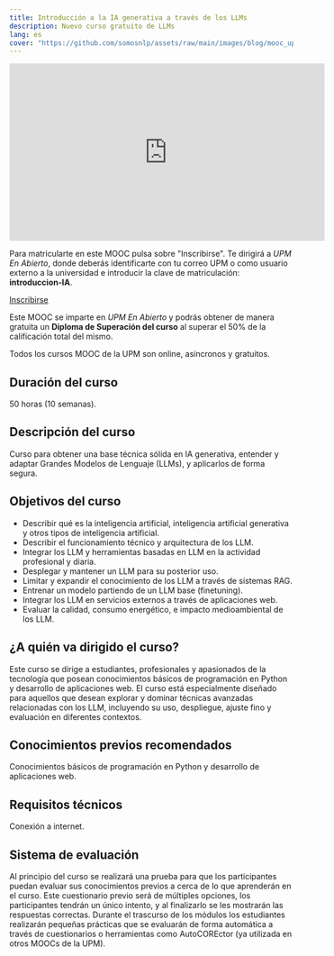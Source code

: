 ```yaml
---
title: Introducción a la IA generativa a través de los LLMs
description: Nuevo curso gratuito de LLMs
lang: es
cover: "https://github.com/somosnlp/assets/raw/main/images/blog/mooc_upm_llms.png"
---
```



<iframe class="mx-auto my-8" width="560" height="315" src="https://www.youtube.com/embed/GjiHdSp4svI" title="MOOC Introducción" frameborder="0"
    allow="accelerometer; autoplay; clipboard-write; encrypted-media;
    gyroscope; picture-in-picture" allowfullscreen></iframe>

Para matricularte en este MOOC pulsa sobre "Inscribirse". Te dirigirá a *UPM En Abierto*, donde deberás identificarte con tu correo UPM o como usuario externo a la universidad e introducir la clave de matriculación: **introduccion-IA**.

[Inscribirse](https://moodle.upm.es/en-abierto/enrol/index.php?id=214)

Este MOOC se imparte en *UPM En Abierto* y podrás obtener de manera gratuita un **Diploma de Superación del curso** al superar el 50% de la calificación total del mismo.

Todos los cursos MOOC de la UPM son online, asíncronos y gratuitos.

## Duración del curso
50 horas (10 semanas).

## Descripción del curso
Curso para obtener una base técnica sólida en IA generativa, entender y adaptar Grandes Modelos de Lenguaje (LLMs), y aplicarlos de forma segura.

## Objetivos del curso
- Describir qué es la inteligencia artificial, inteligencia artificial generativa y otros tipos de inteligencia artificial.
- Describir el funcionamiento técnico y arquitectura de los LLM.
- Integrar los LLM y herramientas basadas en LLM en la actividad profesional y diaria.
- Desplegar y mantener un LLM para su posterior uso.
- Limitar y expandir el conocimiento de los LLM a través de sistemas RAG.
- Entrenar un modelo partiendo de un LLM base (finetuning).
- Integrar los LLM en servicios externos a través de aplicaciones web.
- Evaluar la calidad, consumo energético, e impacto medioambiental de los LLM.
 
## ¿A quién va dirigido el curso?
Este curso se dirige a estudiantes, profesionales y apasionados de la tecnología que posean conocimientos básicos de programación en Python y desarrollo de aplicaciones web. El curso está especialmente diseñado para aquellos que desean explorar y dominar técnicas avanzadas relacionadas con los LLM, incluyendo su uso, despliegue, ajuste fino y evaluación en diferentes contextos.

## Conocimientos previos recomendados
Conocimientos básicos de programación en Python y desarrollo de aplicaciones web. 

## Requisitos técnicos
Conexión a internet.

## Sistema de evaluación
Al principio del curso se realizará una prueba para que los participantes puedan evaluar sus conocimientos previos a cerca de lo que aprenderán en el curso. Este cuestionario previo será de múltiples opciones, los participantes tendrán un único intento, y al finalizarlo se les mostrarán las respuestas correctas. Durante el trascurso de los módulos los estudiantes realizarán pequeñas prácticas que se evaluarán de forma automática a través de cuestionarios o herramientas como AutoCOREctor (ya utilizada en otros MOOCs de la UPM).
